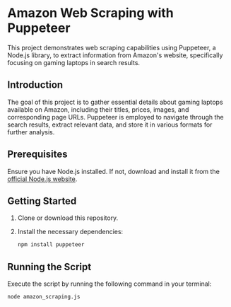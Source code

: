 # Amazon Web Scraping with Puppeteer

This project demonstrates web scraping capabilities using Puppeteer, a Node.js library, to extract information from Amazon's website, specifically focusing on gaming laptops in search results.

## Introduction

The goal of this project is to gather essential details about gaming laptops available on Amazon, including their titles, prices, images, and corresponding page URLs. Puppeteer is employed to navigate through the search results, extract relevant data, and store it in various formats for further analysis.

## Prerequisites

Ensure you have Node.js installed. If not, download and install it from the [official Node.js website](https://nodejs.org/).

## Getting Started

1. Clone or download this repository.

2. Install the necessary dependencies:

    ```bash
    npm install puppeteer
    ```

## Running the Script

Execute the script by running the following command in your terminal:

```bash
node amazon_scraping.js
